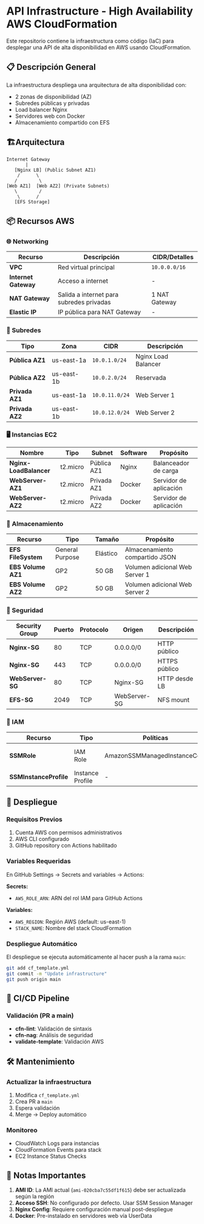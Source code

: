 # API Infrastructure - High Availability AWS CloudFormation

Este repositorio contiene la infraestructura como código (IaC) para desplegar una API de alta disponibilidad en AWS usando CloudFormation.

## 📋 Descripción General

La infraestructura despliega una arquitectura de alta disponibilidad con:
- 2 zonas de disponibilidad (AZ)
- Subredes públicas y privadas
- Load balancer Nginx
- Servidores web con Docker
- Almacenamiento compartido con EFS

## 🏗️Arquitectura

```
Internet Gateway
       |
   [Nginx LB] (Public Subnet AZ1)
    /      \
   /        \
[Web AZ1]  [Web AZ2] (Private Subnets)
   \        /
    \      /
   [EFS Storage]
```

## 📦 Recursos AWS

### 🌐 Networking

| Recurso | Descripción | CIDR/Detalles |
|---------|-------------|---------------|
| **VPC** | Red virtual principal | `10.0.0.0/16` |
| **Internet Gateway** | Acceso a internet | - |
| **NAT Gateway** | Salida a internet para subredes privadas | 1 NAT Gateway |
| **Elastic IP** | IP pública para NAT Gateway | - |

### 🔀 Subredes

| Tipo | Zona | CIDR | Descripción |
|------|------|------|-------------|
| **Pública AZ1** | us-east-1a | `10.0.1.0/24` | Nginx Load Balancer |
| **Pública AZ2** | us-east-1b | `10.0.2.0/24` | Reservada |
| **Privada AZ1** | us-east-1a | `10.0.11.0/24` | Web Server 1 |
| **Privada AZ2** | us-east-1b | `10.0.12.0/24` | Web Server 2 |

### 🖥️ Instancias EC2

| Nombre | Tipo | Subnet | Software | Propósito |
|--------|------|--------|----------|-----------|
| **Nginx-LoadBalancer** | t2.micro | Pública AZ1 | Nginx | Balanceador de carga |
| **WebServer-AZ1** | t2.micro | Privada AZ1 | Docker | Servidor de aplicación |
| **WebServer-AZ2** | t2.micro | Privada AZ2 | Docker | Servidor de aplicación |

### 💾 Almacenamiento

| Recurso | Tipo | Tamaño | Propósito |
|---------|------|--------|-----------|
| **EFS FileSystem** | General Purpose | Elástico | Almacenamiento compartido JSON |
| **EBS Volume AZ1** | GP2 | 50 GB | Volumen adicional Web Server 1 |
| **EBS Volume AZ2** | GP2 | 50 GB | Volumen adicional Web Server 2 |

### 🔐 Seguridad

| Security Group | Puerto | Protocolo | Origen | Descripción |
|----------------|--------|-----------|---------|-------------|
| **Nginx-SG** | 80 | TCP | 0.0.0.0/0 | HTTP público |
| **Nginx-SG** | 443 | TCP | 0.0.0.0/0 | HTTPS público |
| **WebServer-SG** | 80 | TCP | Nginx-SG | HTTP desde LB |
| **EFS-SG** | 2049 | TCP | WebServer-SG | NFS mount |

### 🔑 IAM

| Recurso | Tipo | Políticas | Propósito |
|---------|------|-----------|-----------|
| **SSMRole** | IAM Role | AmazonSSMManagedInstanceCore | Acceso SSM a instancias |
| **SSMInstanceProfile** | Instance Profile | - | Perfil para EC2 |

## 🚀 Despliegue

### Requisitos Previos

1. Cuenta AWS con permisos administrativos
2. AWS CLI configurado
3. GitHub repository con Actions habilitado

### Variables Requeridas

En GitHub Settings → Secrets and variables → Actions:

**Secrets:**
- `AWS_ROLE_ARN`: ARN del rol IAM para GitHub Actions

**Variables:**
- `AWS_REGION`: Región AWS (default: us-east-1)
- `STACK_NAME`: Nombre del stack CloudFormation

### Despliegue Automático

El despliegue se ejecuta automáticamente al hacer push a la rama `main`:

```bash
git add cf_template.yml
git commit -m "Update infrastructure"
git push origin main
```


## 🔄 CI/CD Pipeline

### Validación (PR a main)
- **cfn-lint**: Validación de sintaxis
- **cfn-nag**: Análisis de seguridad
- **validate-template**: Validación AWS


## 🛠️ Mantenimiento

### Actualizar la infraestructura
1. Modifica `cf_template.yml`
2. Crea PR a `main`
3. Espera validación
4. Merge → Deploy automático

### Monitoreo
- CloudWatch Logs para instancias
- CloudFormation Events para stack
- EC2 Instance Status Checks

## 📝 Notas Importantes

1. **AMI ID**: La AMI actual (`ami-020cba7c55df1f615`) debe ser actualizada según la región
2. **Acceso SSH**: No configurado por defecto. Usar SSM Session Manager
3. **Nginx Config**: Requiere configuración manual post-despliegue
4. **Docker**: Pre-instalado en servidores web vía UserData

